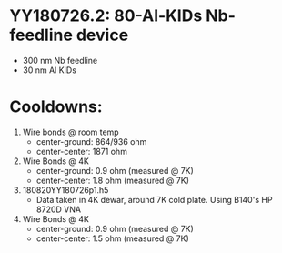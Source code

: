 YY180726.2: 80-Al-KIDs Nb-feedline device
==========================================

* 300 nm Nb feedline
*  30 nm Al KIDs

# Cooldowns:
1. Wire bonds @ room temp
   - center-ground: 864/936 ohm
   - center-center: 1871 ohm
2. Wire Bonds @ 4K
   - center-ground: 0.9 ohm (measured @ 7K)
   - center-center: 1.8 ohm (measured @ 7K)
3. 180820YY180726p1.h5
   - Data taken in 4K dewar, around 7K cold plate. Using B140's HP 8720D VNA
4. Wire Bonds @ 4K
   - center-ground: 0.9 ohm (measured @ 7K)
   - center-center: 1.5 ohm (measured @ 7K)
